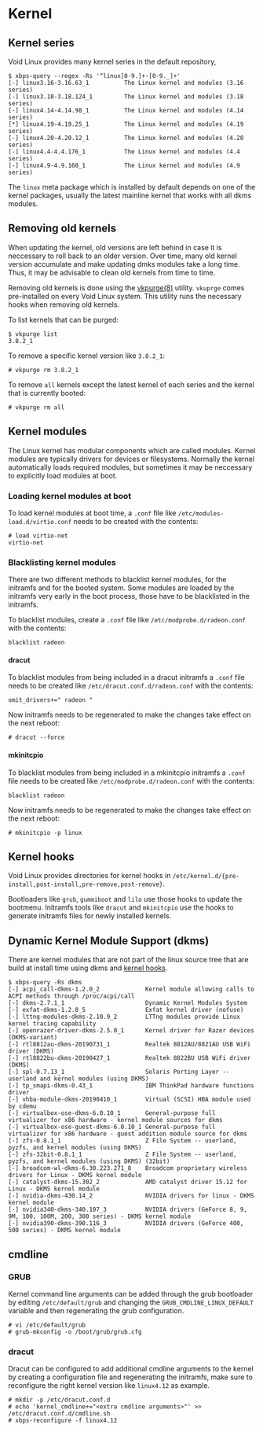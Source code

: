 # Kernel

## Kernel series

Void Linux provides many kernel series in the default repository,

```
$ xbps-query --regex -Rs '^linux[0-9.]+-[0-9._]+'
[-] linux3.16-3.16.63_1          The Linux kernel and modules (3.16 series)
[-] linux3.18-3.18.124_1         The Linux kernel and modules (3.18 series)
[-] linux4.14-4.14.98_1          The Linux kernel and modules (4.14 series)
[*] linux4.19-4.19.25_1          The Linux kernel and modules (4.19 series)
[-] linux4.20-4.20.12_1          The Linux kernel and modules (4.20 series)
[-] linux4.4-4.4.176_1           The Linux kernel and modules (4.4 series)
[-] linux4.9-4.9.160_1           The Linux kernel and modules (4.9 series)
```

The `linux` meta package which is installed by default depends on one of the
kernel packages, usually the latest mainline kernel that works with all dkms
modules.

## Removing old kernels

When updating the kernel, old versions are left behind in case it is neccessary to roll back to an older version.
Over time, many old kernel version accumulate and make updating dmks modules take a long time.
Thus, it may be advisable to clean old kernels from time to time.

Removing old kernels is done using the [vkpurge(8)](https://man.voidlinux.org/vkpurge.8) utility.
`vkuprge` comes pre-installed on every Void Linux system.
This utility runs the necessary hooks when removing old kernels.

To list kernels that can be purged:

```
$ vkpurge list
3.8.2_1
```

To remove a specific kernel version like `3.8.2_1`:

```
# vkpurge rm 3.8.2_1
```

To remove `all` kernels except the latest kernel of each series and the kernel
that is currently booted:

```
# vkpurge rm all
```

## Kernel modules

The Linux kernel has modular components which are called modules.
Kernel modules are typically drivers for devices or filesystems.
Normally the kernel automatically loads required modules, but sometimes it may be neccessary to explicitly load modules at boot.

### Loading kernel modules at boot

To load kernel modules at boot time, a `.conf` file like
`/etc/modules-load.d/virtio.conf` needs to be created with the contents:

```
# load virtio-net
virtio-net
```

### Blacklisting kernel modules

There are two different methods to blacklist kernel modules, for the initramfs
and for the booted system. Some modules are loaded by the initramfs very early
in the boot process, those have to be blacklisted in the initramfs.

To blacklist modules, create a `.conf` file like `/etc/modprobe.d/radeon.conf`
with the contents:

```
blacklist radeon
```

#### dracut

To blacklist modules from being included in a dracut initramfs a `.conf` file
needs to be created like `/etc/dracut.conf.d/radeon.conf` with the contents:

```
omit_drivers+=" radeon "
```

Now initramfs needs to be regenerated to make the changes take effect on the
next reboot:

```
# dracut --force
```

#### mkinitcpio

To blacklist modules from being included in a mkinitcpio initramfs 
a `.conf` file needs to be created like `/etc/modprobe.d/radeon.conf` with the contents:

```
blacklist radeon
```

Now initramfs needs to be regenerated to make the changes take effect on the
next reboot:

```
# mkinitcpio -p linux
```

## Kernel hooks

Void Linux provides directories for kernel hooks in
`/etc/kernel.d/{pre-install,post-install,pre-remove,post-remove}`.

Bootloaders like `grub`, `gummiboot` and `lilo` use those hooks to update the
bootmenu. Initramfs tools like `dracut` and `mkinitcpio` use the hooks to
generate initramfs files for newly installed kernels.

## Dynamic Kernel Module Support (dkms)

There are kernel modules that are not part of the linux source tree that are
build at install time using dkms and [kernel hooks](#kernel-hooks).

```
$ xbps-query -Rs dkms
[-] acpi_call-dkms-1.2.0_2             Kernel module allowing calls to ACPI methods through /proc/acpi/call
[-] dkms-2.7.1_1                       Dynamic Kernel Modules System
[-] exfat-dkms-1.2.8_5                 Exfat kernel driver (nofuse)
[-] lttng-modules-dkms-2.10.9_2        LTTng modules provide Linux kernel tracing capability
[-] openrazer-driver-dkms-2.5.0_1      Kernel driver for Razer devices (DKMS-variant)
[-] rtl8812au-dkms-20190731_1          Realtek 8812AU/8821AU USB WiFi driver (DKMS)
[-] rtl8822bu-dkms-20190427_1          Realtek 8822BU USB WiFi driver (DKMS)
[-] spl-0.7.13_1                       Solaris Porting Layer -- userland and kernel modules (using DKMS)
[-] tp_smapi-dkms-0.43_1               IBM ThinkPad hardware functions driver
[-] vhba-module-dkms-20190410_1        Virtual (SCSI) HBA module used by cdemu
[-] virtualbox-ose-dkms-6.0.10_1       General-purpose full virtualizer for x86 hardware - kernel module sources for dkms
[-] virtualbox-ose-guest-dkms-6.0.10_1 General-purpose full virtualizer for x86 hardware - guest addition module source for dkms
[-] zfs-0.8.1_1                        Z File System -- userland, pyzfs, and kernel modules (using DKMS)
[-] zfs-32bit-0.8.1_1                  Z File System -- userland, pyzfs, and kernel modules (using DKMS) (32bit)
[-] broadcom-wl-dkms-6.30.223.271_8    Broadcom proprietary wireless drivers for Linux - DKMS kernel module
[-] catalyst-dkms-15.302_2             AMD catalyst driver 15.12 for Linux - DKMS kernel module
[-] nvidia-dkms-430.14_2               NVIDIA drivers for linux - DKMS kernel module
[-] nvidia340-dkms-340.107_3           NVIDIA drivers (GeForce 8, 9, 9M, 100, 100M, 200, 300 series) - DKMS kernel module
[-] nvidia390-dkms-390.116_3           NVIDIA drivers (GeForce 400, 500 series) - DKMS kernel module
```

## cmdline

### GRUB

Kernel command line arguments can be added through the grub bootloader by
editing `/etc/default/grub` and changing the `GRUB_CMDLINE_LINUX_DEFAULT`
variable and then regenerating the grub configuration.

```
# vi /etc/default/grub
# grub-mkconfig -o /boot/grub/grub.cfg
```

### dracut

Dracut can be configured to add additional cmdline arguments to the kernel by
creating a configuration file and regenerating the initramfs, make sure to
reconfigure the right kernel version like `linux4.12` as example.

```
# mkdir -p /etc/dracut.conf.d
# echo 'kernel_cmdline+="<extra cmdline arguments>"' >> /etc/dracut.conf.d/cmdline.sh
# xbps-reconfigure -f linux4.12
```
